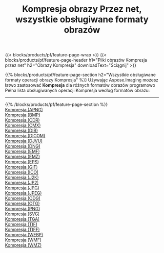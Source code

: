 ﻿---
title: Kompresja obrazy Przez net, wszystkie obsługiwane formaty obrazów 
weight: 3920
url: /pl/net/compress 
lang: pl
langdirlevel: 2
locales: zh-hans,ja,it,ru,de,es,fr,nl,id,lt,pl,pt,vi,tr,ko,zh-hant,ar,hi,th,sv,cs,uk,he
description: Używając Aspose.Imaging możesz łatwo Kompresja obrazy Via net
---

{{< blocks/products/pf/feature-page-wrap >}}
{{< blocks/products/pf/feature-page-header h1="Pliki obrazów Kompresja przez net" h2="Obrazy Kompresja" downloadText="Ściągnij" >}}


{{% blocks/products/pf/feature-page-section  h2="Wszystkie obsługiwane formaty operacji obrazy Kompresja" %}}
Używając Aspose.Imaging możesz łatwo zastosować **Kompresja** dla różnych formatów obrazów programowo
<br/>
Pełna lista obsługiwanych operacji Kompresja według formatów obrazu:
<hr/>
{{% /blocks/products/pf/feature-page-section %}}
<div class="container-fluid productfamilypage bg-gray">
    <div class="convertypes bg-gray agp-content section">
        <div class="container">
		<div class="row other-converters">
		    <div class='col-md-2 other-converter remove-lp remove-rp'><a href="/imaging/pl/net/compress/apng" >Kompresja (APNG)</a></div><div class='col-md-2 other-converter remove-lp remove-rp'><a href="/imaging/pl/net/compress/bmp" >Kompresja (BMP)</a></div><div class='col-md-2 other-converter remove-lp remove-rp'><a href="/imaging/pl/net/compress/cdr" >Kompresja (CDR)</a></div><div class='col-md-2 other-converter remove-lp remove-rp'><a href="/imaging/pl/net/compress/cmx" >Kompresja (CMX)</a></div><div class='col-md-2 other-converter remove-lp remove-rp'><a href="/imaging/pl/net/compress/dib" >Kompresja (DIB)</a></div><div class='col-md-2 other-converter remove-lp remove-rp'><a href="/imaging/pl/net/compress/dicom" >Kompresja (DICOM)</a></div><div class='col-md-2 other-converter remove-lp remove-rp'><a href="/imaging/pl/net/compress/djvu" >Kompresja (DJVU)</a></div><div class='col-md-2 other-converter remove-lp remove-rp'><a href="/imaging/pl/net/compress/dng" >Kompresja (DNG)</a></div><div class='col-md-2 other-converter remove-lp remove-rp'><a href="/imaging/pl/net/compress/emf" >Kompresja (EMF)</a></div><div class='col-md-2 other-converter remove-lp remove-rp'><a href="/imaging/pl/net/compress/emz" >Kompresja (EMZ)</a></div><div class='col-md-2 other-converter remove-lp remove-rp'><a href="/imaging/pl/net/compress/eps" >Kompresja (EPS)</a></div><div class='col-md-2 other-converter remove-lp remove-rp'><a href="/imaging/pl/net/compress/gif" >Kompresja (GIF)</a></div><div class='col-md-2 other-converter remove-lp remove-rp'><a href="/imaging/pl/net/compress/ico" >Kompresja (ICO)</a></div><div class='col-md-2 other-converter remove-lp remove-rp'><a href="/imaging/pl/net/compress/j2k" >Kompresja (J2K)</a></div><div class='col-md-2 other-converter remove-lp remove-rp'><a href="/imaging/pl/net/compress/jp2" >Kompresja (JP2)</a></div><div class='col-md-2 other-converter remove-lp remove-rp'><a href="/imaging/pl/net/compress/jpg" >Kompresja (JPG)</a></div><div class='col-md-2 other-converter remove-lp remove-rp'><a href="/imaging/pl/net/compress/jpeg" >Kompresja (JPEG)</a></div><div class='col-md-2 other-converter remove-lp remove-rp'><a href="/imaging/pl/net/compress/odg" >Kompresja (ODG)</a></div><div class='col-md-2 other-converter remove-lp remove-rp'><a href="/imaging/pl/net/compress/otg" >Kompresja (OTG)</a></div><div class='col-md-2 other-converter remove-lp remove-rp'><a href="/imaging/pl/net/compress/png" >Kompresja (PNG)</a></div><div class='col-md-2 other-converter remove-lp remove-rp'><a href="/imaging/pl/net/compress/svg" >Kompresja (SVG)</a></div><div class='col-md-2 other-converter remove-lp remove-rp'><a href="/imaging/pl/net/compress/tga" >Kompresja (TGA)</a></div><div class='col-md-2 other-converter remove-lp remove-rp'><a href="/imaging/pl/net/compress/tif" >Kompresja (TIF)</a></div><div class='col-md-2 other-converter remove-lp remove-rp'><a href="/imaging/pl/net/compress/tiff" >Kompresja (TIFF)</a></div><div class='col-md-2 other-converter remove-lp remove-rp'><a href="/imaging/pl/net/compress/webp" >Kompresja (WEBP)</a></div><div class='col-md-2 other-converter remove-lp remove-rp'><a href="/imaging/pl/net/compress/wmf" >Kompresja (WMF)</a></div><div class='col-md-2 other-converter remove-lp remove-rp'><a href="/imaging/pl/net/compress/wmz" >Kompresja (WMZ)</a></div>
                </div>
        </div>
    </div>
</div>
<br/>


